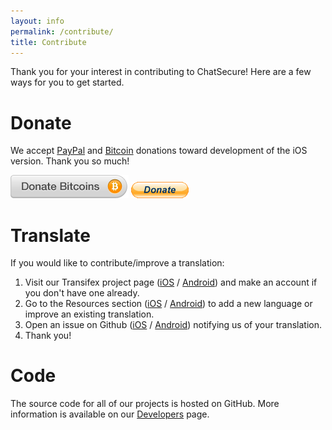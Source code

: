 ```yaml
---
layout: info
permalink: /contribute/
title: Contribute
---
```


Thank you for your interest in contributing to ChatSecure! Here are a few ways for you to get started.

# Donate

We accept [PayPal](https://www.paypal.com/cgi-bin/webscr?cmd=_s-xclick&hosted_button_id=XRBHJ9AX5VWNA) and [Bitcoin](https://coinbase.com/checkouts/1cf35f00d722205726f50b940786c413) donations toward development of the iOS version. Thank you so much!

[![bitcoin donation](/images/bitcoin_donate.png)](https://coinbase.com/checkouts/1cf35f00d722205726f50b940786c413) [![paypal donation](/images/paypal_donate.png)](https://www.paypal.com/cgi-bin/webscr?cmd=_s-xclick&hosted_button_id=XRBHJ9AX5VWNA) 

# Translate


If you would like to contribute/improve a translation:

 1. Visit our Transifex project page ([iOS](https://www.transifex.net/projects/p/chatsecure/) / [Android](https://www.transifex.com/projects/p/gibberbot/)) and make an account if you don't have one already.
 2. Go to the Resources section ([iOS](https://www.transifex.net/projects/p/chatsecure/resources/) / [Android](https://www.transifex.com/projects/p/gibberbot/resources/)) to add a new language or improve an existing translation.
 3. Open an issue on Github ([iOS](https://github.com/chrisballinger/Off-the-Record-iOS/issues) / [Android](https://github.com/guardianproject/ChatSecureAndroid/issues)) notifying us of your translation.
 4. Thank you!


# Code

The source code for all of our projects is hosted on GitHub. More information is available on our [Developers](/developers) page.

